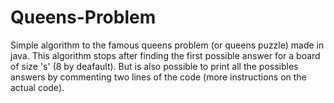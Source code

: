 # Queens-Problem
Simple algorithm to the famous queens problem (or queens puzzle) made in java.
This algorithm stops after finding the first possible answer for a board of size 's' (8 by deafault).
But is also possible to print all the possibles answers by commenting two lines of the code (more instructions on the actual code).
